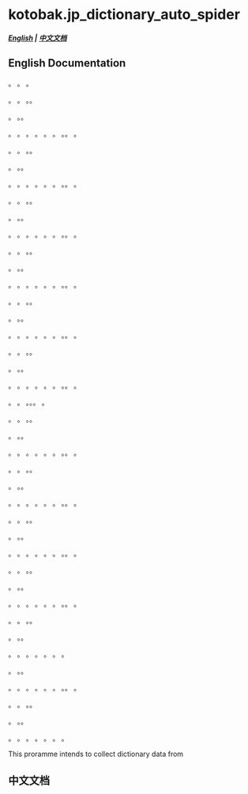 # kotobak.jp_dictionary_auto_spider
##### [English](#english-documentation) | [中文文档](#中文文档)
## English Documentation









































。
。
。

。
。
。。

。
。。

。
。
。
。
。
。
。。
。

。
。
。。

。
。。

。
。
。
。
。
。
。。
。

。
。
。。

。
。。

。
。
。
。
。
。
。。
。

。
。
。。

。
。。

。
。
。
。
。
。
。。
。

。
。
。。

。
。。

。
。
。
。
。
。
。。
。

。
。
。。

。
。。

。
。
。
。
。
。
。。
。

。
。
。。。
。

。
。
。。

。
。。

。
。
。
。
。
。
。。
。

。
。
。。

。
。。

。
。
。
。
。
。
。。
。

。
。
。。

。
。。

。
。
。
。
。
。
。。
。

。
。
。。

。
。。

。
。
。
。
。
。
。。
。

。
。
。。

。
。。

。
。
。
。
。
。
。

。
。。

。
。
。
。
。
。
。。
。

。
。
。。

。
。。

。
。
。
。
。
。
。














This proramme intends to collect dictionary data from 
## 中文文档
